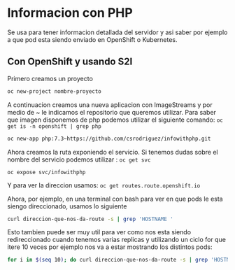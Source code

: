 # Informacion con PHP

Se usa para tener informacion detallada del servidor y asi saber por ejemplo a que pod esta siendo enviado en OpenShift o Kubernetes.

## Con OpenShift y usando S2I

Primero creamos un proyecto

```bash
oc new-project nombre-proyecto
```

A continuacion creamos una nueva aplicacion con ImageStreams y por medio de ~ le indicamos el repositorio que queremos utilizar. Para saber que imagen disponemos de php podemos utilizar el siguiente comando: `oc get is -n openshift | grep php`

```bash
oc new-app php:7.3~https://github.com/csrodriguez/infowithphp.git
```

Ahora creamos la ruta exponiendo el servicio. Si tenemos dudas sobre el nombre del servicio podemos utilizar : `oc get svc`

```
oc expose svc/infowithphp
```

Y para ver la direccion usamos: `oc get routes.route.openshift.io`

Ahora, por ejemplo, en una terminal con bash para ver en que pods le esta siengo direccionado, usamos lo siguiente

```bash
curl direccion-que-nos-da-route -s | grep 'HOSTNAME '
```

Esto tambien puede ser muy util para ver como nos esta siendo redireccionado cuando tenemos varias replicas y utilizando un ciclo for que itere 10 veces por ejemplo nos va a estar mostrando los distintos pods:

```bash
for i in $(seq 10); do curl direccion-que-nos-da-route -s | grep 'HOSTNAME '; done
```
